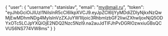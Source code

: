 {
    "user": {
        "username": "stanislav",
        "email": "my@mail.ru",
        "token": "eyJhbGciOiJIUzI1NiIsInR5cCI6IkpXVCJ9.eyJpZCI6IjYyMDdiZDIyNjkxNzQwMjEwMDhmNDg4MyIsInVzZXJuYW1lIjoic3RhbmlzbGF2IiwiZXhwIjoxNjQ5ODYxOTc5LCJpYXQiOjE2NDQ2Nzc5Nzl9.na2auJdTIFJhPvDGRlOzwxiuGBsQCVUS6NS774VW8ms"
    }
}
